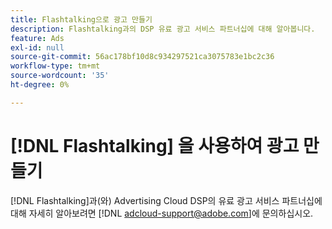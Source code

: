 ```yaml
---
title: Flashtalking으로 광고 만들기
description: Flashtalking과의 DSP 유료 광고 서비스 파트너십에 대해 알아봅니다.
feature: Ads
exl-id: null
source-git-commit: 56ac178bf10d8c934297521ca3075783e1bc2c36
workflow-type: tm+mt
source-wordcount: '35'
ht-degree: 0%

---
```


# [!DNL Flashtalking] 을 사용하여 광고 만들기

[!DNL Flashtalking]과(와) Advertising Cloud DSP의 유료 광고 서비스 파트너십에 대해 자세히 알아보려면 [!DNL adcloud-support@adobe.com]에 문의하십시오.
